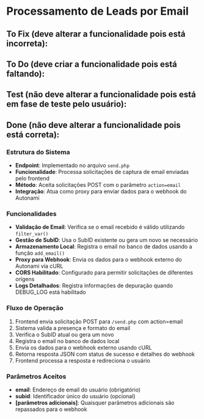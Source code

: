 # Processamento de Leads por Email

## To Fix (deve alterar a funcionalidade pois está incorreta):

## To Do (deve criar a funcionalidade pois está faltando):

## Test (não deve alterar a funcionalidade pois está em fase de teste pelo usuário):

## Done (não deve alterar a funcionalidade pois está correta):

### Estrutura do Sistema

- **Endpoint**: Implementado no arquivo `send.php`
- **Funcionalidade**: Processa solicitações de captura de email enviadas pelo
  frontend
- **Método**: Aceita solicitações POST com o parâmetro `action=email`
- **Integração**: Atua como proxy para enviar dados para o webhook do Autonami

### Funcionalidades

- **Validação de Email**: Verifica se o email recebido é válido utilizando
  `filter_var()`
- **Gestão de SubID**: Usa o SubID existente ou gera um novo se necessário
- **Armazenamento Local**: Registra o email no banco de dados usando a função
  `add_email()`
- **Proxy para Webhook**: Envia os dados para o webhook externo do Autonami via
  cURL
- **CORS Habilitado**: Configurado para permitir solicitações de diferentes
  origens
- **Logs Detalhados**: Registra informações de depuração quando DEBUG_LOG está
  habilitado

### Fluxo de Operação

1. Frontend envia solicitação POST para `/send.php` com action=email
2. Sistema valida a presença e formato do email
3. Verifica o SubID atual ou gera um novo
4. Registra o email no banco de dados local
5. Envia os dados para o webhook externo usando cURL
6. Retorna resposta JSON com status de sucesso e detalhes do webhook
7. Frontend processa a resposta e redireciona o usuário

### Parâmetros Aceitos

- **email**: Endereço de email do usuário (obrigatório)
- **subid**: Identificador único do usuário (opcional)
- **[parâmetros adicionais]**: Quaisquer parâmetros adicionais são repassados
  para o webhook
